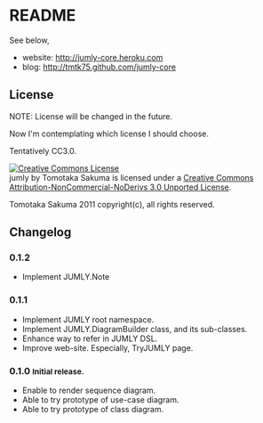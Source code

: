 #  README

See below,

  - website: <http://jumly-core.heroku.com>
  - blog: <http://tmtk75.github.com/jumly-core>

## License
NOTE: License will be changed in the future.

Now I'm contemplating which license I should choose.

Tentatively CC3.0.

<a rel="license" href="http://creativecommons.org/licenses/by-nc-nd/3.0/"><img alt="Creative Commons License" style="border-width:0" src="http://i.creativecommons.org/l/by-nc-nd/3.0/88x31.png" /></a><br /><span xmlns:dct="http://purl.org/dc/terms/" property="dct:title">jumly</span> by <span xmlns:cc="http://creativecommons.org/ns#" property="cc:attributionName">Tomotaka Sakuma</span> is licensed under a <a rel="license" href="http://creativecommons.org/licenses/by-nc-nd/3.0/">Creative Commons Attribution-NonCommercial-NoDerivs 3.0 Unported License</a>.

Tomotaka Sakuma 2011 copyright(c), all rights reserved.

## Changelog

### 0.1.2
- Implement JUMLY.Note

### 0.1.1
- Implement JUMLY root namespace.
- Implement JUMLY.DiagramBuilder class, and its sub-classes.
- Enhance way to refer in JUMLY DSL.
- Improve web-site. Especially, TryJUMLY page.

### 0.1.0 <small>Initial release.</small>
- Enable to render sequence diagram.
- Able to try prototype of use-case diagram.
- Able to try prototype of class diagram.
